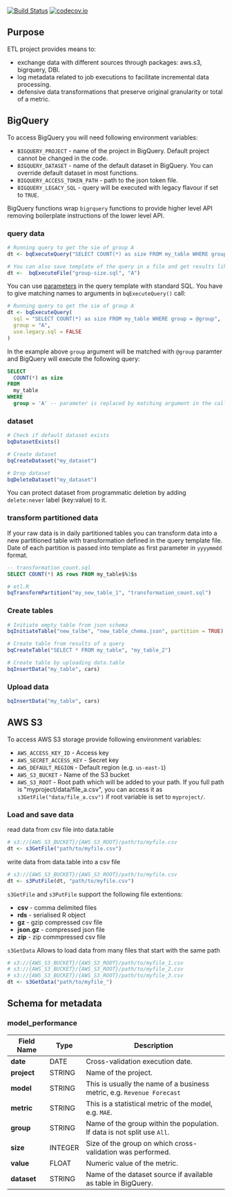 [![Build Status](https://travis-ci.org/madedotcom/retl.svg?branch=master)](https://travis-ci.org/madedotcom/retl)
[![codecov.io](https://codecov.io/github/madedotcom/retl/coverage.svg?branch=master)](https://codecov.io/github/madedotcom/retl?branch=master)

## Purpose ##

ETL project provides means to:

- exchange data with different sources through packages: aws.s3, bigrquery, DBI.
- log metadata related to job executions to facilitate incremental data processing.
- defensive data transformations that preserve original granularity or total of a metric.

## BigQuery ##

To access BigQuery you will need following environment variables:

- `BIGQUERY_PROJECT` - name of the project in BigQuery. Default project cannot be changed in the code.
- `BIGQUERY_DATASET` - name of the default dataset in BigQuery. You can override default dataset in most functions.
- `BIGQUERY_ACCESS_TOKEN_PATH` - path to the json token file.
- `BIGQUERY_LEGACY_SQL` - query will be executed with legacy flavour if set to `TRUE`.

BigQuery functions wrap `bigrquery` functions to provide higher level API removing boilerplate instructions of the lower level API.

### query data

```R
# Running query to get the sie of group A
dt <- bqExecuteQuery("SELECT COUNT(*) as size FROM my_table WHERE group = `%1$s`", "A")

# You can also save template of the query in a file and get results like this
dt <-  bqExecuteFile("group-size.sql", "A")
```

You can use [parameters](https://cloud.google.com/bigquery/docs/parameterized-queries) in the query template with standard SQL. You have to give matching names to arguments in `bqExecuteQuery()` call:

```R
# Running query to get the sie of group A
dt <- bqExecuteQuery(
  sql = "SELECT COUNT(*) as size FROM my_table WHERE group = @group", 
  group = "A",
  use.legacy.sql = FALSE
)
```

In the example above `group` argument will be matched with `@group` paramter and BigQuery will execute 
the following query:

```SQL
SELECT 
  COUNT(*) as size 
FROM 
  my_table
WHERE 
  group = 'A' -- parameter is replaced by matching argument in the call
```

### dataset

```R
# Check if default dataset exists
bqDatasetExists()

# Create dataset
bqCreateDataset("my_dataset")

# Drop dataset
bqDeleteDataset("my_dataset")
```

You can protect dataset from programmatic deletion by adding `delete:never` label (key:value) to it.

### transform partitioned data

If your raw data is in daily partitioned tables you can transform
data into a new partitioned table with transformation defined in the
query template file. Date of each partition is passed into template as
first parameter in `yyyymmdd` format.

```sql
-- transformation_count.sql
SELECT COUNT(*) AS rows FROM my_table$%1$s
```

```R
# etl.R
bqTransformPartition("my_new_table_1", "transformation_count.sql")
```

### Create tables

```R
# Initiate empty table from json schema
bqInitiateTable("new_talbe", "new_table_chema.json", partition = TRUE)

# Create table from results of a query
bqCreateTable("SELECT * FROM my_table", "my_table_2")

# Create table by uploading data.table
bqInsertData("my_table", cars)
```

### Upload data

```R
bqInsertData("my_table", cars)
```

## AWS S3 ##

To access AWS S3 storage provide following environment variables:

- `AWS_ACCESS_KEY_ID` - Access key
- `AWS_SECRET_ACCESS_KEY` - Secret key
- `AWS_DEFAULT_REGION` - Default region (e.g. `us-east-1`)
- `AWS_S3_BUCKET` - Name of the S3 bucket
- `AWS_S3_ROOT` - Root path which will be added to your path. If you full path is "myproject/data/file_a.csv", you can access it as `s3GetFile("data/file_a.csv")` if root variable is set to `myproject/`.


### Load and save data

read data from csv file into data.table
```R
# s3://{AWS_S3_BUCKET}/{AWS_S3_ROOT}/path/to/myfile.csv
dt <- s3GetFile("path/to/myfile.csv")
```

write data from data.table into a csv file
```R
# s3://{AWS_S3_BUCKET}/{AWS_S3_ROOT}/path/to/myfile.csv
dt <- s3PutFile(dt, "path/to/myfile.csv")
```

`s3GetFile` and `s3PutFile` support the following file extentions:

* **csv** - comma delimited files
* **rds** - serialised R object
* **gz** - gzip compressed csv file
* **json.gz** - compressed json file
* **zip** - zip commpressed csv file


`s3GetData` Allows to load data from many files that start with the same path

```R
# s3://{AWS_S3_BUCKET}/{AWS_S3_ROOT}/path/to/myfile_1.csv
# s3://{AWS_S3_BUCKET}/{AWS_S3_ROOT}/path/to/myfile_2.csv 
# s3://{AWS_S3_BUCKET}/{AWS_S3_ROOT}/path/to/myfile_3.csv
dt <- s3GetData("path/to/myfile_")
```

## Schema for metadata ##

### model_performance ###

Field Name | Type | Description
-----------|------|------------
__date__ | DATE | Cross-validation execution date.
__project__ | STRING | Name of the project.
__model__ | STRING | This is usually the name of a business metric, e.g. `Revenue Forecast`
__metric__ | STRING | This is a statistical metric of the model, e.g. `MAE`.
__group__ | STRING | Name of the group within the population. If data is not split use `All`.
__size__ | INTEGER | Size of the group on which cross-validation was performed.
__value__ | FLOAT | Numeric value of the metric.
__dataset__ | STRING | Name of the dataset source if available as table in BigQuery.
